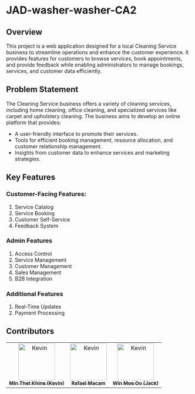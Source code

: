 # JAD-washer-washer-CA2
 

## Overview
This project is a web application designed for a local Cleaning Service business to streamline operations and enhance the customer experience. It provides features for customers to browse services, book appointments, and provide feedback while enabling administrators to manage bookings, services, and customer data efficiently.

## Problem Statement
The Cleaning Service business offers a variety of cleaning services, including home cleaning, office cleaning, and specialized services like carpet and upholstery cleaning. The business aims to develop an online platform that provides:
- A user-friendly interface to promote their services.
- Tools for efficient booking management, resource allocation, and customer relationship management.
- Insights from customer data to enhance services and marketing strategies.

## Key Features
### Customer-Facing Features:
1. Service Catalog
2. Service Booking
3. Customer Self-Service
4. Feedback System

### Admin Features
1. Access Control
2. Service Management
3. Customer Management
4. Sales Management
5. B2B Integration

### Additional Features
1. Real-Time Updates
2. Payment Processing

## Contributors
<table>
  <tr>
    <td align="center">
      <a href="https://github.com/ProjektKevin">
        <img src="https://avatars.githubusercontent.com/ProjektKevin" width="100px;" alt="Kevin"/><br />
        <sub><b>Min Thet Khine (Kevin)</b></sub>
      </a>
    </td>
   <td align="center">
      <a href="https://github.com/xR4F4ELx">
        <img src="https://avatars.githubusercontent.com/xR4F4ELx" width="100px;" alt="Kevin"/><br />
        <sub><b>Rafael Macam</b></sub>
      </a>
    </td>
   <td align="center">
      <a href="https://github.com/Jack-wmo-Student">
        <img src="https://avatars.githubusercontent.com/Jack-wmo-Student" width="100px;" alt="Kevin"/><br />
        <sub><b>Win Moe Oo (Jack)</b></sub>
      </a>
    </td>
  </tr>
</table>
